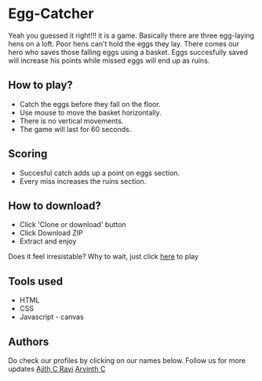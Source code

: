 # Egg-Catcher
Yeah you guessed it right!!! it is a game. Basically there are three egg-laying hens on a loft. Poor hens can't hold the eggs they lay. There comes our hero who saves those falling eggs using a basket. Eggs succesfully saved will increase his points while missed eggs will end up as ruins.

## How to play?
* Catch the eggs before they fall on the floor.
* Use mouse to move the basket horizontally.
* There is no vertical movements.
* The game will last for 60 seconds.

## Scoring
* Succesful catch adds up a point on eggs section.
* Every miss increases the ruins section.

## How to download?
* Click 'Clone or download' button
* Click Download ZIP
* Extract and enjoy

Does it feel irresistable? Why to wait, just click [here](https://arvinthc3000.github.io/Egg-Catcher/) to play

## Tools used
* HTML    
* CSS    
* Javascript - canvas

## Authors
Do check our profiles by clicking on our names below.
Follow us for more updates
[Ajith C Ravi](https://github.com/ajithcravi)
[Arvinth C](https://github.com/ArvinthC3000)
